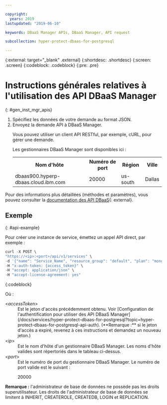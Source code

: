 ```yaml
---

copyright:
  years: 2019
lastupdated: "2019-06-10"

keywords: DBaaS Manager APIs, DBaaS Manager, API request

subcollection: hyper-protect-dbaas-for-postgresql

---
```


{:external: target="_blank" .external}
{:shortdesc: .shortdesc}
{:screen: .screen}
{:codeblock: .codeblock}
{:pre: .pre}


# Instructions générales relatives à l'utilisation des API DBaaS Manager
{: #gen_inst_mgr_apis}
<ol>
<li>Spécifiez les données de votre demande au format JSON.
</li>
<li>Envoyez la demande API à DBaaS Manager.
<p>Vous pouvez utiliser un client API RESTful, par exemple, cURL, pour gérer une demande.
</p>
<p>Les gestionnaires DBaaS Manager sont disponibles ici :
<table>
  <tr>
    <th> Nom d'hôte </th>
    <th> Numéro de port </th>
    <th> Région </th>
    <th> Ville </th>
  </tr>
  <tr>
    <td> dbaas900.hyperp-dbaas.cloud.ibm.com </td>
    <td> 20000 </td>
    <td> us-south </td>
    <td> Dallas </td>
  </tr>
</table>
</p>	 
</li>
</ol>

Pour des informations plus détaillées (méthodes et paramètres), vous pouvez consulter la [documentation des API DBaaS](https://{DomainName}/apidocs/hyperp-dbaas){: external}.

## Exemple
{: #api-example}

Pour créer une instance de service, émettez un appel API direct, par exemple :

```javascript
curl -X POST \
"https://<ip>:<port>/api/v1/services" \
-d '{"name": "Service_Name", "resource_group": "default", "plan": "mongodb-free", "admin_name": "admin", "password": "passw0rd_for_adm"}'
-H "x-auth-token: {access_token}" \
-H "accept: application/json" \
-H "accept-license-agreement: yes"
```
{:codeblock}

Où :
<dl>
<dt> &lt;<em>accessToken</em>&gt; </dt>
<dd>Est le jeton d'accès précédemment obtenu. Voir [Configuration de l'authentification pour utiliser des API DBaaS Manager](/docs/services/hyper-protect-dbaas-for-postgresql?topic=hyper-protect-dbaas-for-postgresql-api-auth). (**Remarque :** si le jeton d'accès a expiré, revenez à ces instructions et demandez un nouveau jeton.) </dd>
<dt> &lt;<em>ip</em>&gt; </dt>
<dd>Est le nom d'hôte d'un gestionnaire DBaaS Manager. Les noms d'hôte valides sont répertoriés dans le tableau ci-dessus.
</dd>
<dt> &lt;<em>port</em>&gt; </dt>
<dd>Est le numéro de port du gestionnaire DBaaS Manager. Le numéro de port valide est le suivant :
<p>20000</p>
</dd>
</dl>

**Remarque :** l'administrateur de base de données ne possède pas les droits superutilisateur.
Les droits de l'administrateur de base de données se limitent à INHERIT, CREATEROLE, CREATEDB, LOGIN et REPLICATION.
